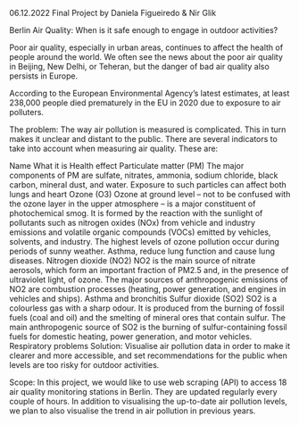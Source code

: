 06.12.2022
Final Project by Daniela Figueiredo & Nir Glik

Berlin Air Quality: When is it safe enough to engage in outdoor activities? 

Poor air quality, especially in urban areas, continues to affect the health of people around the world. We often see the news about the poor air quality in Beijing, New Delhi, or Teheran, but the danger of bad air quality also persists in Europe.  

According to the European Environmental Agency’s latest estimates, at least 238,000 people died prematurely in the EU in 2020 due to exposure to air polluters. 

The problem: The way air pollution is measured is complicated. This in turn makes it unclear and distant to the public. 
There are several indicators to take into account when measuring air quality. These are:

Name
	What it is
	Health effect 
	Particulate matter (PM)
	The major components of PM are sulfate, nitrates, ammonia, sodium chloride, black carbon, mineral dust, and water. 
	Exposure to such particles can affect both lungs and heart
	Ozone (O3)
	Ozone at ground level – not to be confused with the ozone layer in the upper atmosphere – is a major constituent of photochemical smog. It is formed by the reaction with the sunlight of pollutants such as nitrogen oxides (NOx) from vehicle and industry emissions and volatile organic compounds (VOCs) emitted by vehicles, solvents, and industry. The highest levels of ozone pollution occur during periods of sunny weather.
	Asthma, reduce lung function and cause lung diseases.
	Nitrogen dioxide
(NO2)
	NO2 is the main source of nitrate aerosols, which form an important fraction of PM2.5 and, in the presence of ultraviolet light, of ozone. The major sources of anthropogenic emissions of NO2 are combustion processes (heating, power generation, and engines in vehicles and ships).
	Asthma and bronchitis 
	Sulfur dioxide 
(SO2)
	SO2 is a colourless gas with a sharp odour. It is produced from the burning of fossil fuels (coal and oil) and the smelting of mineral ores that contain sulfur. The main anthropogenic source of SO2 is the burning of sulfur-containing fossil fuels for domestic heating, power generation, and motor vehicles.
	Respiratory problems 
	Solution:
Visualise air pollution data in order to make it clearer and more accessible, and set recommendations for the public when levels are too risky for outdoor activities. 

Scope: 
In this project, we would like to use web scraping (API) to access 18 air quality monitoring stations in Berlin. They are updated regularly every couple of hours. In addition to visualising the up-to-date air pollution levels, we plan to also visualise the trend in air pollution in previous years.
